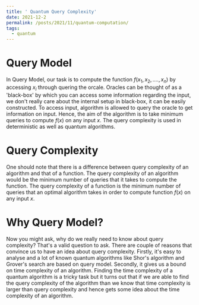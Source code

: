 ```yaml
---
title: ' Quantum Query Complexity'
date: 2021-12-2
permalink: /posts/2021/11/quantum-computation/
tags:
  - quantum
---
```

Query Model
=====

In Query Model, our task is to compute the function $f(x_1,x_2,....,x_n)$ by accessing $x_i$ through quering the orcale. Oracles can be thought of as a 'black-box' by which you can access some information regarding the input, we don't really care about the internal setup in black-box, it can be easily constructed. To access input, algorithm is allowed to query the oracle to get information on input. Hence, the aim of the algorithm is to take minimum queries to compute $f(x)$ on any input $x$. The query complexity is used in deterministic as well as quantum algorithms.

Query Complexity
===

One should note that there is a difference between query complexity of an algorithm and that of a function. The query complexity of an algorithm would be the minimum number of queries that it takes to compute the function. The query complexity of a function is the minimum number of queries that an optimal algorithm takes in order to compute function $f(x)$ on any input $x$.

Why Query Model?
===

Now you might ask, why do we really need to know about query complexity? That's a valid question to ask. There are couple of reasons that convince us to have an idea about query complexity. Firstly, it's easy to analyse and a lot of known quantum algorithms like Shor's algorithm and Grover's search are based on query model. Secondly, it gives us a bound on time complexity of an algorithm. Finding the time complexity of a quantum algorithm is a tricky task but it turns out that if we are able to find the query complexity of the algorithm than we know that time complexity is larger than query complexity and hence gets some idea about the time complexity of an algorithm.

